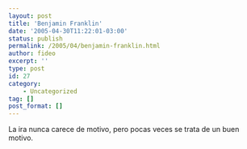 ```yaml
---
layout: post
title: 'Benjamin Franklin'
date: '2005-04-30T11:22:01-03:00'
status: publish
permalink: /2005/04/benjamin-franklin.html
author: fideo
excerpt: ''
type: post
id: 27
category:
    - Uncategorized
tag: []
post_format: []
---
```

La ira nunca carece de motivo, pero pocas veces se trata de un buen motivo.
